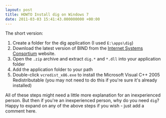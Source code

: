 ```yaml
---
layout: post
title: HOWTO Install dig on Windows 7
date: 2011-03-03 15:41:43.000000000 +00:00
---
```

<script type="text/javascript">// <![CDATA[
// < ![CDATA[
// < ![CDATA[  google_ad_client = "ca-pub-2148551173170619"; /* Hotmail account compromised */ google_ad_slot = "7289443389"; google_ad_width = 468; google_ad_height = 60;
// ]]></script>
<script type="text/javascript" src="http://pagead2.googlesyndication.com/pagead/show_ads.js">// <![CDATA[
// < ![CDATA[
// ]]></script>

The short version:
<ol>
	<li>Create a folder for the dig application (I used <code>E:\apps\dig</code>)</li>
	<li>Download the latest version of BIND from the <a title="Internet Systems Consortium" href="http://www.isc.org/software/bind" target="_blank">Internet Systems Consortium</a> website.</li>
	<li>Open the <code>.zip</code> archive and extract <code>dig.*</code> and <code>*.dll</code> into your application folder</li>
	<li>Add the application folder to your path</li>
	<li>Double-click <code>vcredist_x86.exe</code> to install the Microsoft Visual C++ 2005 Redistributable (you may not need to do this if you're sure it's already installed)</li>
</ol>
All of these steps might need a little more explanation for an inexperienced person. But then if you're an inexperienced person, why do you need <code>dig</code>? Happy to expand on any of the above steps if you wish - just add a comment here.

<script type="text/javascript">// <![CDATA[
// < ![CDATA[
// < ![CDATA[  google_ad_client = "ca-pub-2148551173170619"; /* Hotmail account compromised */ google_ad_slot = "7289443389"; google_ad_width = 468; google_ad_height = 60;
// ]]></script>
<script type="text/javascript" src="http://pagead2.googlesyndication.com/pagead/show_ads.js">// <![CDATA[
// < ![CDATA[
// ]]></script>
